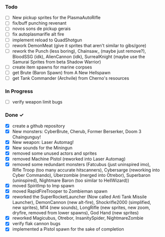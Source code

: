 ### Todo

- [ ] New pickup sprites for the PlasmaAutoRifle  
- [ ] fix/buff punching revenant  
- [ ] novos sons de pickup gerais  
- [ ] fix autoplasmarifle alt fire  
- [ ] implement reload to QuadShotgun  
- [ ] rework DemonMeat (give it sprites that aren't similar to gibs/gore)  
- [ ] rework the Punch (less boring), Chainsaw_ (maybe just remove?), BloodSSG (idk), AlienCannon (idk), SurrealKnight (maybe use the Samurai Sprites from beta Shadow Warrior)
- [ ] create item spawns for marine corpses  
- [ ] get Brute (Baron Spawn) from A New Hellspawn  
- [ ] get Tank Commander (Archvile) from Cherno's resources  

### In Progress  
- [ ] verify weapon limit bugs

### Done ✓

- [x] create a github repository  
- [x] New monsters: CyberBrute, Cherub, Former Berserker, Doom 3 Chaingunguy!  
- [x] New weapon: Laser Automag!
- [x] New sounds for the Miningun
- [x] removed some unused actors and sprites
- [x] removed Machine Pistol (reworked into Laser Automag)
- [x] removed some redundant monsters (Fatcubus (just uninspired imo), Rifle Troop (too many accurate hitscanners), Cybersarge (reworking into Cyber Commando), Uberzombie (merged into Otrebor), Superbaron (uninspired), Nightmare Baron (too similar to HellWizard))  
- [x] moved SpiritImp to Imp spawn
- [x] moved RapidFireTrooper to Zombieman spawn
- [x] reworked the SuperRocketLauncher (Now called Anti Tank Missile Launcher), DemonCannon (new alt-fire), Shockrifle2000 (simplified, new sprites), M14 (new sounds), LongRifle (new sprites, new zoom, dryfire, removed from lower spawns), God Hand (new sprites)
- [x] reworked Magicubus, Otrebor, InsanitySpider, NightmareZombie
- [x] verify flak cannon bugs  
- [x] implemented a Pistol spawn for the sake of completion  
